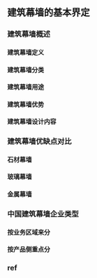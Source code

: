 ## 建筑幕墙的基本界定
### 建筑幕墙概述
#### 建筑幕墙定义
#### 建筑幕墙分类
#### 建筑幕墙用途
#### 建筑幕墙优势
#### 建筑幕墙设计内容

### 建筑幕墙优缺点对比
#### 石材幕墙
#### 玻璃幕墙
#### 金属幕墙   

### 中国建筑幕墙企业类型
#### 按业务区域来分
#### 按产品侧重点分


### ref
